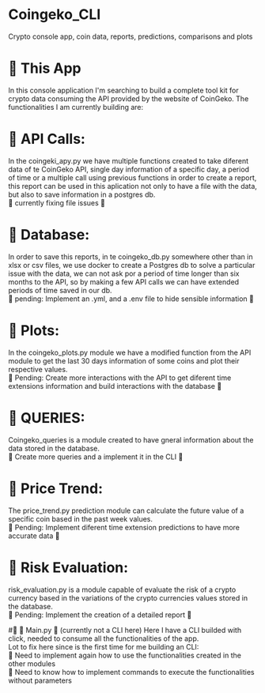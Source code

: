 # Coingeko_CLI
Crypto console app, coin data, reports, predictions, comparisons and plots

# :round_pushpin: This App 
In this console application I'm searching to build a complete tool kit for crypto data consuming the API provided by the website of CoinGeko.
The functionalities I am currently building are:

# :round_pushpin: API Calls:
In the coingeki_apy.py we have multiple functions created to take diferent data of te CoinGeko API, single day information of a specific day, 
a period of time or a multiple call using previous functions in order to create a report, this report can be used in this aplication not only 
to have a file with the data, but also to save information in a postgres db.  
:construction: currently fixing file issues  :construction:

# :round_pushpin: Database:
In order to save this reports, in te coingeko_db.py somewhere other than in xlsx or csv files, we use docker to create a Postgres db to solve a particular issue with the data,
we can not ask por a period of time longer than six months to the API, so by making a few API calls we can have extended periods of time saved in our db.  
:construction: pending: Implement an .yml, and a .env file to hide sensible information  :construction:

# :round_pushpin: Plots:
In the coingeko_plots.py module we have a modified function from the API module to get the last 30 days information of some coins and plot their respective values.  
  :construction: Pending: Create more interactions with the API to get diferent time extensions information and build interactions with the database :construction:

# :round_pushpin: QUERIES:
Coingeko_queries is a module created to have gneral information about the data stored in the database.  
  :construction: Create more queries and a implement it in the CLI :construction:

# :round_pushpin: Price Trend:
The price_trend.py prediction module can calculate the future value of a specific coin based in the past week values.  
  :construction: Pending: Implement diferent time extension predictions to have more accurate data :construction:

# :round_pushpin: Risk Evaluation:
risk_evaluation.py is a module capable of evaluate the risk of a crypto currency based in the variations of the crypto currencies values stored in the database.  
  :construction: Pending: Implement the creation of a detailed report :construction:

#:round_pushpin: :construction: Main.py :construction: (currently not a CLI here)
Here I have a CLI builded with click, needed to consume all the functionalities of the app.  
Lot to fix here since is the first time for me building an CLI:  
  :construction: Need to implement again how to use the functionalities created in the other modules  
  :construction: Need to know how to implement commands to execute the functionalities without parameters


